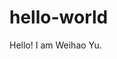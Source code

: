 # hello-world
Hello! I am Weihao Yu.

<script type="text/javascript" src="http://cdn.mathjax.org/mathjax/latest/MathJax.js?config=default">$k$</script>
